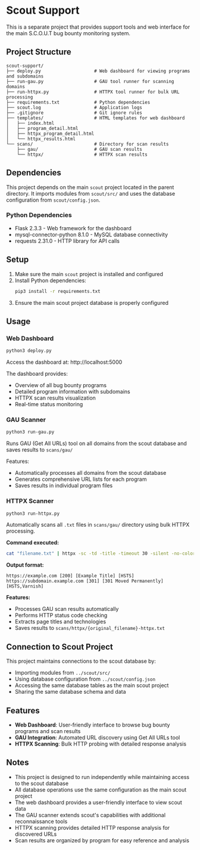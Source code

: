 # Scout Support

This is a separate project that provides support tools and web interface for the main S.C.O.U.T bug bounty monitoring system.

## Project Structure

```
scout-support/
├── deploy.py                    # Web dashboard for viewing programs and subdomains
├── run-gau.py                   # GAU tool runner for scanning domains
├── run-httpx.py                 # HTTPX tool runner for bulk URL processing
├── requirements.txt             # Python dependencies
├── scout.log                    # Application logs
├── .gitignore                   # Git ignore rules
├── templates/                   # HTML templates for web dashboard
│   ├── index.html
│   ├── program_detail.html
│   ├── httpx_program_detail.html
│   └── httpx_results.html
└── scans/                       # Directory for scan results
    ├── gau/                     # GAU scan results
    └── httpx/                   # HTTPX scan results
```

## Dependencies

This project depends on the main `scout` project located in the parent directory. It imports modules from `scout/src/` and uses the database configuration from `scout/config.json`.

### Python Dependencies

- Flask 2.3.3 - Web framework for the dashboard
- mysql-connector-python 8.1.0 - MySQL database connectivity
- requests 2.31.0 - HTTP library for API calls

## Setup

1. Make sure the main `scout` project is installed and configured
2. Install Python dependencies:
   ```bash
   pip3 install -r requirements.txt
   ```
3. Ensure the main scout project database is properly configured

## Usage

### Web Dashboard
```bash
python3 deploy.py
```
Access the dashboard at: http://localhost:5000

The dashboard provides:
- Overview of all bug bounty programs
- Detailed program information with subdomains
- HTTPX scan results visualization
- Real-time status monitoring

### GAU Scanner
```bash
python3 run-gau.py
```
Runs GAU (Get All URLs) tool on all domains from the scout database and saves results to `scans/gau/`

Features:
- Automatically processes all domains from the scout database
- Generates comprehensive URL lists for each program
- Saves results in individual program files

### HTTPX Scanner
```bash
python3 run-httpx.py
```
Automatically scans all `.txt` files in `scans/gau/` directory using bulk HTTPX processing.

**Command executed:**
```bash
cat "filename.txt" | httpx -sc -td -title -timeout 30 -silent -no-color
```

**Output format:**
```
https://example.com [200] [Example Title] [HSTS]
https://subdomain.example.com [301] [301 Moved Permanently] [HSTS,Varnish]
```

**Features:**
- Processes GAU scan results automatically
- Performs HTTP status code checking
- Extracts page titles and technologies
- Saves results to `scans/httpx/{original_filename}-httpx.txt`

## Connection to Scout Project

This project maintains connections to the scout database by:
- Importing modules from `../scout/src/`
- Using database configuration from `../scout/config.json`
- Accessing the same database tables as the main scout project
- Sharing the same database schema and data

## Features

- **Web Dashboard**: User-friendly interface to browse bug bounty programs and scan results
- **GAU Integration**: Automated URL discovery using Get All URLs tool
- **HTTPX Scanning**: Bulk HTTP probing with detailed response analysis

## Notes

- This project is designed to run independently while maintaining access to the scout database
- All database operations use the same configuration as the main scout project
- The web dashboard provides a user-friendly interface to view scout data
- The GAU scanner extends scout's capabilities with additional reconnaissance tools
- HTTPX scanning provides detailed HTTP response analysis for discovered URLs
- Scan results are organized by program for easy reference and analysis